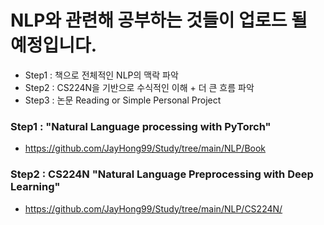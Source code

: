 # NLP와 관련해 공부하는 것들이 업로드 될 예정입니다.
- Step1 : 책으로 전체적인 NLP의 맥락 파악
- Step2 : CS224N을 기반으로 수식적인 이해 + 더 큰 흐름 파악
- Step3 : 논문 Reading or Simple Personal Project

### Step1 : "Natural Language processing with PyTorch"
- https://github.com/JayHong99/Study/tree/main/NLP/Book

### Step2 : CS224N "Natural Language Preprocessing with Deep Learning"
- https://github.com/JayHong99/Study/tree/main/NLP/CS224N/
